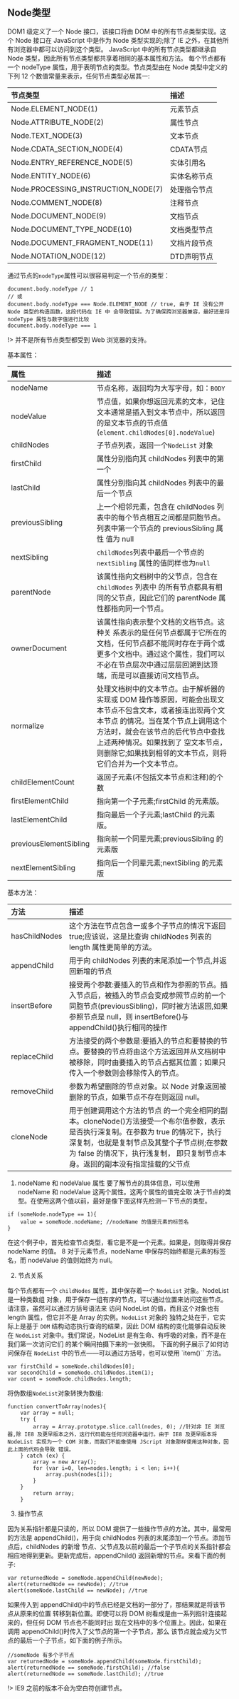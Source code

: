 ## Node类型

DOM1 级定义了一个 Node 接口，该接口将由 DOM 中的所有节点类型实现。这个 Node 接口在 JavaScript 中是作为 Node 类型实现的;除了 IE 之外，在其他所有浏览器中都可以访问到这个类型。 JavaScript 中的所有节点类型都继承自 Node 类型，因此所有节点类型都共享着相同的基本属性和方法。
每个节点都有一个 nodeType 属性，用于表明节点的类型。节点类型由在 Node 类型中定义的下列 12 个数值常量来表示，任何节点类型必居其一:

|节点类型|描述|
|:-|:-|
|Node.ELEMENT_NODE(1)|元素节点 |
|Node.ATTRIBUTE_NODE(2)|属性节点 |
|Node.TEXT_NODE(3)|文本节点|
|Node.CDATA_SECTION_NODE(4)|CDATA节点|
|Node.ENTRY_REFERENCE_NODE(5)|实体引用名|
|Node.ENTITY_NODE(6)|实体名称节点|
|Node.PROCESSING_INSTRUCTION_NODE(7)|处理指令节点|
|Node.COMMENT_NODE(8)|注释节点|
|Node.DOCUMENT_NODE(9)|文档节点|
|Node.DOCUMENT_TYPE_NODE(10)|文档类型节点|
|Node.DOCUMENT_FRAGMENT_NODE(11)|文档片段节点|
|Node.NOTATION_NODE(12)|DTD声明节点|

通过节点的`nodeType`属性可以很容易判定一个节点的类型：

```
document.body.nodeType // 1
// 或
document.body.nodeType === Node.ELEMENT_NODE // true, 由于 IE 没有公开 Node 类型的构造函数，这段代码在 IE 中 会导致错误。为了确保跨浏览器兼容，最好还是将 nodeType 属性与数字值进行比较
document.body.nodeType === 1
```

!> 并不是所有节点类型都受到 Web 浏览器的支持。

基本属性：

|属性|描述|
|:-|:-|
|nodeName|节点名称，返回均为大写字母，如：`BODY`|
|nodeValue|节点值，如果你想返回元素的文本，记住文本通常是插入到文本节点中，所以返回的是文本节点的节点值(`element.childNodes[0].nodeValue`)|
|childNodes|子节点列表，返回一个`NodeList` 对象|
|firstChild|属性分别指向其 childNodes 列表中的第一个|
|lastChild|属性分别指向其 childNodes 列表中的最后一个节点|
|previousSibling|上一个相邻元素，包含在 childNodes 列表中的每个节点相互之间都是同胞节点。列表中第一个节点的 previousSibling 属性 值为 null|
|nextSibling|`childNodes`列表中最后一个节点的 `nextSibling` 属性的值同样也为`null`|
|parentNode|该属性指向文档树中的父节点，包含在 `childNodes` 列表中 的所有节点都具有相同的父节点，因此它们的 parentNode 属性都指向同一个节点。|
|ownerDocument|该属性指向表示整个文档的文档节点。这种关 系表示的是任何节点都属于它所在的文档，任何节点都不能同时存在于两个或更多个文档中。通过这个属性，我们可以不必在节点层次中通过层层回溯到达顶端，而是可以直接访问文档节点。|
|normalize|处理文档树中的文本节点。由于解析器的实现或 DOM 操作等原因，可能会出现文本节点不包含文本，或者接连出现两个文本节点 的情况。当在某个节点上调用这个方法时，就会在该节点的后代节点中查找上述两种情况。如果找到了 空文本节点，则删除它;如果找到相邻的文本节点，则将它们合并为一个文本节点。|
|childElementCount|返回子元素(不包括文本节点和注释)的个数|
|firstElementChild|指向第一个子元素;firstChild 的元素版。|
|lastElementChild|指向最后一个子元素;lastChild 的元素版。|
|previousElementSibling|指向前一个同辈元素;previousSibling 的元素版|
|nextElementSibling|指向后一个同辈元素;nextSibling 的元素版|

基本方法：

|方法|描述|
|:-|:-|
|hasChildNodes|这个方法在节点包含一或多个子节点的情况下返回 true;应该说，这是比查询 childNodes 列表的 length 属性更简单的方法。|
|appendChild|用于向 childNodes 列表的末尾添加一个节点,并返回新增的节点|
|insertBefore|接受两个参数:要插入的节点和作为参照的节点。插入节点后，被插入的节点会变成参照节点的前一个同胞节点(previousSibling)，同时被方法返回,如果参照节点是 null，则 insertBefore()与 appendChild()执行相同的操作|
|replaceChild|方法接受的两个参数是:要插入的节点和要替换的节点。要替换的节点将由这个方法返回并从文档树中被移除，同时由要插入的节点占据其位置；如果只传入一个参数则会移除传入的节点。|
|removeChild|参数为希望删除的节点对象。以 Node 对象返回被删除的节点，如果节点不存在则返回 null。|
|cloneNode|用于创建调用这个方法的节点 的一个完全相同的副本。cloneNode()方法接受一个布尔值参数，表示是否执行深复制。在参数为 true 的情况下，执行深复制，也就是复制节点及其整个子节点树;在参数为 false 的情况下，执行浅复制， 即只复制节点本身。返回的副本没有指定挂载的父节点|

1. nodeName 和 nodeValue 属性
要了解节点的具体信息，可以使用 nodeName 和 nodeValue 这两个属性。这两个属性的值完全取 决于节点的类型。在使用这两个值以前，最好是像下面这样先检测一下节点的类型。

```
if (someNode.nodeType == 1){
    value = someNode.nodeName; //nodeName 的值是元素的标签名
}
```
在这个例子中，首先检查节点类型，看它是不是一个元素。如果是，则取得并保存 nodeName 的值。 8 对于元素节点，nodeName 中保存的始终都是元素的标签名，而 nodeValue 的值则始终为 null。

2. 节点关系

每个节点都有一个 `childNodes` 属性，其中保存着一个 `NodeList` 对象。NodeList 是一种类数组 对象，用于保存一组有序的节点，可以通过位置来访问这些节点。请注意，虽然可以通过方括号语法来 访问 NodeList 的值，而且这个对象也有 length 属性，但它并不是 Array 的实例。`NodeList` 对象的 独特之处在于，它实际上是基于 `DOM` 结构动态执行查询的结果，因此 DOM 结构的变化能够自动反映 在 `NodeList` 对象中。我们常说，NodeList 是有生命、有呼吸的对象，而不是在我们第一次访问它们 的某个瞬间拍摄下来的一张快照。
下面的例子展示了如何访问保存在 `NodeList` 中的节点——可以通过方括号，也可以使用 `item()`` 方法。
```
var firstChild = someNode.childNodes[0];
var secondChild = someNode.childNodes.item(1);
var count = someNode.childNodes.length;
```

将伪数组`NodeList`对象转换为数组:
```
function convertToArray(nodes){
    var array = null;
    try {
        array = Array.prototype.slice.call(nodes, 0); //针对非 IE 浏览器,除 IE8 及更早版本之外，这行代码能在任何浏览器中运行。由于 IE8 及更早版本将 NodeList 实现为一个 COM 对象，而我们不能像使用 JScript 对象那样使用这种对象，因此上面的代码会导致 错误。
    } catch (ex) {
        array = new Array();
        for (var i=0, len=nodes.length; i < len; i++){
            array.push(nodes[i]);
        }
    }
        return array;
    }
```

3. 操作节点

因为关系指针都是只读的，所以 DOM 提供了一些操作节点的方法。其中，最常用的方法是 appendChild()，用于向 childNodes 列表的末尾添加一个节点。添加节点后，childNodes 的新增 节点、父节点及以前的最后一个子节点的关系指针都会相应地得到更新。更新完成后，appendChild() 返回新增的节点。来看下面的例子:

```
var returnedNode = someNode.appendChild(newNode);
alert(returnedNode == newNode); //true
alert(someNode.lastChild == newNode); //true
```

如果传入到 appendChild()中的节点已经是文档的一部分了，那结果就是将该节点从原来的位置 转移到新位置。即使可以将 DOM 树看成是由一系列指针连接起来的，但任何 DOM 节点也不能同时出 现在文档中的多个位置上。因此，如果在调用 appendChild()时传入了父节点的第一个子节点，那么 该节点就会成为父节点的最后一个子节点，如下面的例子所示。

```
//someNode 有多个子节点
var returnedNode = someNode.appendChild(someNode.firstChild);
alert(returnedNode == someNode.firstChild); //false
alert(returnedNode == someNode.lastChild); //true
```

!> IE9 之前的版本不会为空白符创建节点。

